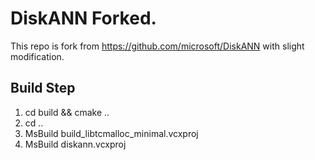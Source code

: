 # DiskANN Forked.

This repo is fork from https://github.com/microsoft/DiskANN with slight modification.

## Build Step

1. cd build && cmake ..
2. cd ..
3. MsBuild build_libtcmalloc_minimal.vcxproj
4. MsBuild diskann.vcxproj
